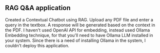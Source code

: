 ## RAG Q&A application
Created a Contextual Chatbot using RAG. Upload any PDF file and enter a query in the textbox. A response will be generated based on the context in the PDF. 
I haven't used OpenAI API for embedding, instead used Ollama Embedding technique, for that you'll need to have Ollama LLM installed in your system. Since there is a need of installing Ollama in the system, I couldn't deploy this application.

